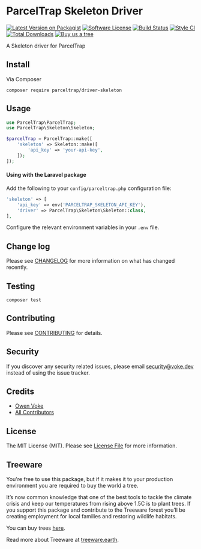 # ParcelTrap Skeleton Driver

[![Latest Version on Packagist][ico-version]][link-packagist]
[![Software License][ico-license]](LICENSE.md)
[![Build Status][ico-github-actions]][link-github-actions]
[![Style CI][ico-styleci]][link-styleci]
[![Total Downloads][ico-downloads]][link-downloads]
[![Buy us a tree][ico-treeware-gifting]][link-treeware-gifting]

A Skeleton driver for ParcelTrap

## Install

Via Composer

```shell
composer require parceltrap/driver-skeleton
```

## Usage

```php
use ParcelTrap\ParcelTrap;
use ParcelTrap\Skeleton\Skeleton;

$parcelTrap = ParcelTrap::make([
    'skeleton' => Skeleton::make([
        'api_key' => 'your-api-key',
    ]);
]);
```

#### Using with the Laravel package

Add the following to your `config/parceltrap.php` configuration file:

```php
'skeleton' => [
    'api_key' => env('PARCELTRAP_SKELETON_API_KEY'),
    'driver' => ParcelTrap\Skeleton\Skeleton::class,
],
```

Configure the relevant environment variables in your `.env` file.

## Change log

Please see [CHANGELOG](CHANGELOG.md) for more information on what has changed recently.

## Testing

```shell
composer test
```

## Contributing

Please see [CONTRIBUTING](.github/CONTRIBUTING.md) for details.

## Security

If you discover any security related issues, please email security@voke.dev instead of using the issue tracker.

## Credits

- [Owen Voke][link-author]
- [All Contributors][link-contributors]

## License

The MIT License (MIT). Please see [License File](LICENSE.md) for more information.

## Treeware

You're free to use this package, but if it makes it to your production environment you are required to buy the world a tree.

It’s now common knowledge that one of the best tools to tackle the climate crisis and keep our temperatures from rising above 1.5C is to plant trees. If you support this package and contribute to the Treeware forest you’ll be creating employment for local families and restoring wildlife habitats.

You can buy trees [here][link-treeware-gifting].

Read more about Treeware at [treeware.earth][link-treeware].

[ico-version]: https://img.shields.io/packagist/v/parceltrap/driver-skeleton.svg?style=flat-square
[ico-license]: https://img.shields.io/badge/license-MIT-brightgreen.svg?style=flat-square
[ico-github-actions]: https://img.shields.io/github/workflow/status/parceltrap/driver-skeleton/Tests.svg?style=flat-square
[ico-styleci]: https://styleci.io/repos/459121203/shield
[ico-downloads]: https://img.shields.io/packagist/dt/parceltrap/driver-skeleton.svg?style=flat-square
[ico-treeware-gifting]: https://img.shields.io/badge/Treeware-%F0%9F%8C%B3-lightgreen?style=flat-square

[link-packagist]: https://packagist.org/packages/parceltrap/driver-skeleton
[link-github-actions]: https://github.com/parceltrap/driver-skeleton/actions
[link-styleci]: https://styleci.io/repos/459121203
[link-downloads]: https://packagist.org/packages/parceltrap/driver-skeleton
[link-treeware]: https://treeware.earth
[link-treeware-gifting]: https://ecologi.com/owenvoke?gift-trees
[link-author]: https://github.com/owenvoke
[link-contributors]: ../../contributors
